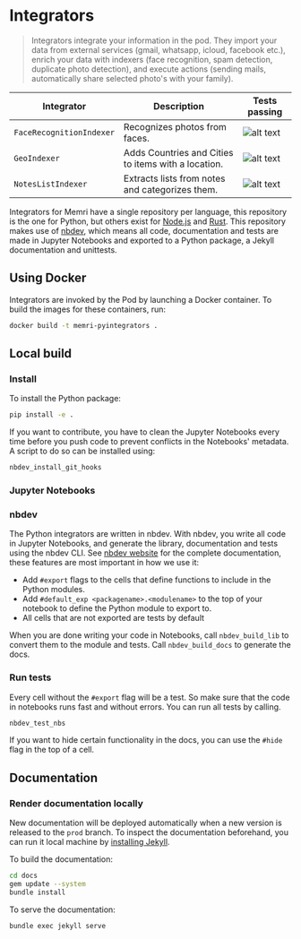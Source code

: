 # Integrators
> Integrators integrate your information in the pod. They import your data from external services (gmail, whatsapp, icloud, facebook etc.), enrich your data with indexers (face recognition, spam detection, duplicate photo detection), and execute actions (sending mails, automatically share selected photo's with your family).

| Integrator | Description | Tests passing |
|------------|-------------|---------------|
|`FaceRecognitionIndexer`|Recognizes photos from faces.| ![alt text](https://raw.githubusercontent.com/dwyl/repo-badges/master/svg/build-passing.svg)|
|`GeoIndexer`|Adds Countries and Cities to items with a location.| ![alt text](https://raw.githubusercontent.com/dwyl/repo-badges/master/svg/build-passing.svg)|
|`NotesListIndexer`|Extracts lists from notes and categorizes them.| ![alt text](https://raw.githubusercontent.com/dwyl/repo-badges/master/svg/build-passing.svg)|

Integrators for Memri have a single repository per language, this repository is the one for Python, but others exist for 
[Node.js](https://gitlab.memri.io/memri/nodeintegrators) and [Rust](https://gitlab.memri.io/memri/rustintegrators). This 
repository makes use of [nbdev](https://github.com/fastai/nbdev), which means all code, documentation and tests are 
made in Jupyter Notebooks and exported to a Python package, a Jekyll documentation and unittests.

## Using Docker 
Integrators are invoked by the Pod by launching a Docker container. To build the images for these containers, run:
```bash
docker build -t memri-pyintegrators .
```

## Local build
### Install
To install the Python package:
```bash
pip install -e . 
```

If you want to contribute, you have to clean the Jupyter Notebooks every time before you push code to prevent conflicts 
in the Notebooks' metadata. A script to do so can be installed using:
```bash
nbdev_install_git_hooks
```

### Jupyter Notebooks


### nbdev
The Python integrators are written in nbdev. With nbdev, you write all code in Jupyter Notebooks, and generate the 
library, documentation and tests using the nbdev CLI. See [nbdev website](https://github.com/fastai/nbdev) for the
complete documentation, these features are most important in how we use it:
- Add `#export` flags to the cells that define functions to include in the Python modules.
- Add `#default_exp <packagename>.<modulename>` to the top of your notebook to define the Python module to export to.
- All cells that are not exported are tests by default 

When you are done writing your code in Notebooks, call `nbdev_build_lib` to convert them to the module and tests. 
Call `nbdev_build_docs` to generate the docs.

### Run tests
Every cell without the `#export` flag will be a test. So make sure that the code in notebooks runs fast and without 
errors. You can run all tests by calling.
```bash
nbdev_test_nbs
```

If you want to hide certain functionality in the docs, you can use the `#hide` flag in the top of a cell.

## Documentation

### Render documentation locally
New documentation will be deployed automatically when a new version is released to the `prod` branch. To inspect the 
documentation beforehand, you can run it local machine by [installing Jekyll](https://jekyllrb.com/docs/installation/).

To build the documentation:
```bash
cd docs
gem update --system 
bundle install
```

To serve the documentation:
```bash
bundle exec jekyll serve
```
